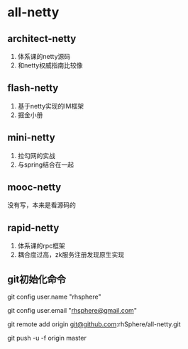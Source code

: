 # all-netty

## architect-netty
1. 体系课的netty源码
2. 和netty权威指南比较像

## flash-netty
1. 基于netty实现的IM框架
2. 掘金小册

## mini-netty
1. 拉勾网的实战
2. 与spring结合在一起

## mooc-netty
没有写，本来是看源码的

## rapid-netty
1. 体系课的rpc框架
2. 耦合度过高，zk服务注册发现原生实现




## git初始化命令

   git config user.name "rhsphere"
   
   git config user.email "rhsphere@gmail.com"
   
   git remote add origin git@github.com:rhSphere/all-netty.git
   
   git push -u -f origin master
   